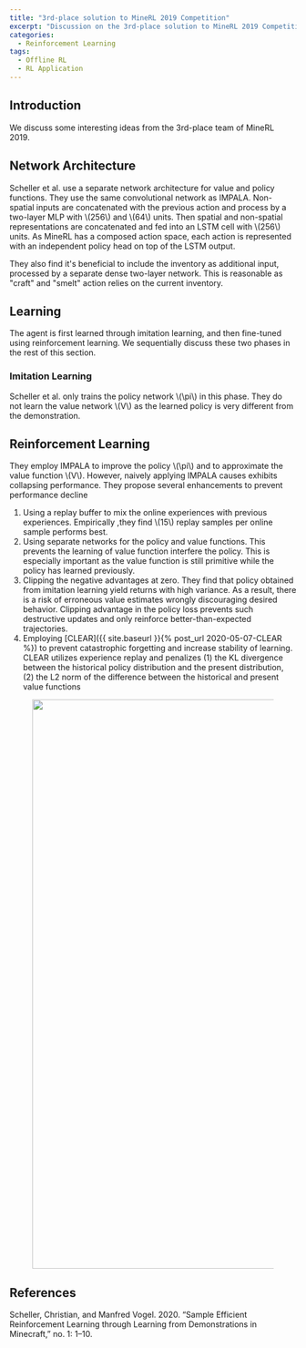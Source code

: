 ```yaml
---
title: "3rd-place solution to MineRL 2019 Competition"
excerpt: "Discussion on the 3rd-place solution to MineRL 2019 Competition."
categories:
  - Reinforcement Learning
tags:
  - Offline RL
  - RL Application
---
```


## Introduction

We discuss some interesting ideas from the 3rd-place team of MineRL 2019.

## Network Architecture

Scheller et al. use a separate network architecture for value and policy functions. They use the same convolutional network as IMPALA. Non-spatial inputs are concatenated with the previous action and process by a two-layer MLP with \\(256\\) and \\(64\\) units. Then spatial and non-spatial representations are concatenated and fed into an LSTM cell with \\(256\\) units. As MineRL has a composed action space, each action is represented with an independent policy head on top of the LSTM output.

They also find it's beneficial to include the inventory as additional input, processed by a separate dense two-layer network. This is reasonable as "craft" and "smelt" action relies on the current inventory.

## Learning

The agent is first learned through imitation learning, and then fine-tuned using reinforcement learning. We sequentially discuss these two phases in the rest of this section.

### Imitation Learning

Scheller et al. only trains the policy network \\(\pi\\) in this phase. They do not learn the value network \\(V\\) as the learned policy is very different from the demonstration. 

## Reinforcement Learning

They employ IMPALA to improve the policy \\(\pi\\) and to approximate the value function \\(V\\). However, naively applying IMPALA causes exhibits collapsing performance. They propose several enhancements to prevent performance decline

1. Using a replay buffer to mix the online experiences with previous experiences. Empirically ,they find \\(15\\) replay samples per online sample performs best.
2. Using separate networks for the policy and value functions. This prevents the learning of value function interfere the policy. This is especially important as the value function is still primitive while the policy has learned previously.
3. Clipping the negative advantages at zero. They find that policy obtained from imitation learning yield returns with high variance. As a result, there is a risk of erroneous value estimates wrongly discouraging desired behavior. Clipping advantage in the policy loss prevents such destructive updates and only reinforce better-than-expected trajectories.
4. Employing [CLEAR]({{ site.baseurl }}{% post_url 2020-05-07-CLEAR %}) to prevent catastrophic forgetting and increase stability of learning. CLEAR utilizes experience replay and penalizes (1) the KL divergence between the historical policy distribution and the present distribution, (2) the L2 norm of the difference between the historical and present value functions 

<figure>
  <img src="{{ '/images/brl/minerl2019-3rd-Table1.png' | absolute_url }}" alt="" width="1000">
  <figcaption></figcaption>
  <style>
    figure figcaption {
    text-align: center;
    }
  </style>
</figure>

## References

Scheller, Christian, and Manfred Vogel. 2020. “Sample Efficient Reinforcement Learning through Learning from Demonstrations in Minecraft,” no. 1: 1–10.